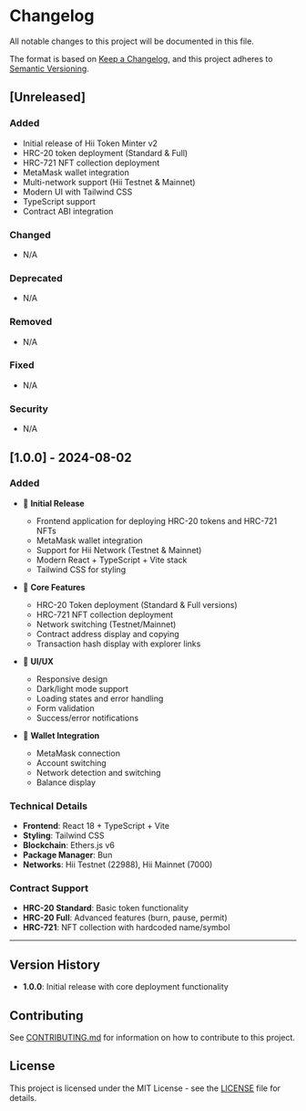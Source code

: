 # Changelog

All notable changes to this project will be documented in this file.

The format is based on [Keep a Changelog](https://keepachangelog.com/en/1.0.0/),
and this project adheres to [Semantic Versioning](https://semver.org/spec/v2.0.0.html).

## [Unreleased]

### Added
- Initial release of Hii Token Minter v2
- HRC-20 token deployment (Standard & Full)
- HRC-721 NFT collection deployment
- MetaMask wallet integration
- Multi-network support (Hii Testnet & Mainnet)
- Modern UI with Tailwind CSS
- TypeScript support
- Contract ABI integration

### Changed
- N/A

### Deprecated
- N/A

### Removed
- N/A

### Fixed
- N/A

### Security
- N/A

## [1.0.0] - 2024-08-02

### Added
- 🚀 **Initial Release**
  - Frontend application for deploying HRC-20 tokens and HRC-721 NFTs
  - MetaMask wallet integration
  - Support for Hii Network (Testnet & Mainnet)
  - Modern React + TypeScript + Vite stack
  - Tailwind CSS for styling

- 🔧 **Core Features**
  - HRC-20 Token deployment (Standard & Full versions)
  - HRC-721 NFT collection deployment
  - Network switching (Testnet/Mainnet)
  - Contract address display and copying
  - Transaction hash display with explorer links

- 🎨 **UI/UX**
  - Responsive design
  - Dark/light mode support
  - Loading states and error handling
  - Form validation
  - Success/error notifications

- 📱 **Wallet Integration**
  - MetaMask connection
  - Account switching
  - Network detection and switching
  - Balance display

### Technical Details
- **Frontend**: React 18 + TypeScript + Vite
- **Styling**: Tailwind CSS
- **Blockchain**: Ethers.js v6
- **Package Manager**: Bun
- **Networks**: Hii Testnet (22988), Hii Mainnet (7000)

### Contract Support
- **HRC-20 Standard**: Basic token functionality
- **HRC-20 Full**: Advanced features (burn, pause, permit)
- **HRC-721**: NFT collection with hardcoded name/symbol

---

## Version History

- **1.0.0**: Initial release with core deployment functionality

## Contributing

See [CONTRIBUTING.md](CONTRIBUTING.md) for information on how to contribute to this project.

## License

This project is licensed under the MIT License - see the [LICENSE](LICENSE) file for details.